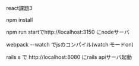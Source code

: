 react課題3

npm install

npm run startでhttp://localhost:3150 にnodeサーバ

webpack --watch でjsのコンパイル(watch モードon)

rails s で http://localhost:8080 にrails apiサーバ起動

